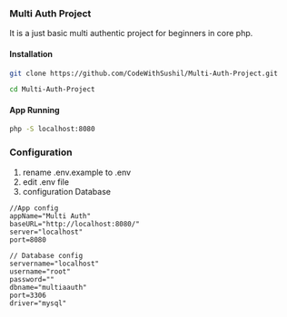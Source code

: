 ### Multi Auth Project
It is a just basic multi authentic project for beginners in core php.

#### Installation
```bash
git clone https://github.com/CodeWithSushil/Multi-Auth-Project.git
```
```bash
cd Multi-Auth-Project
```
#### App Running
```bash
php -S localhost:8080
```
### Configuration
1. rename .env.example to .env
2. edit .env file
3. configuration Database
```env
//App config
appName="Multi Auth"
baseURL="http://localhost:8080/"
server="localhost"
port=8080

// Database config
servername="localhost"
username="root"
password=""
dbname="multiaauth"
port=3306
driver="mysql"
```
